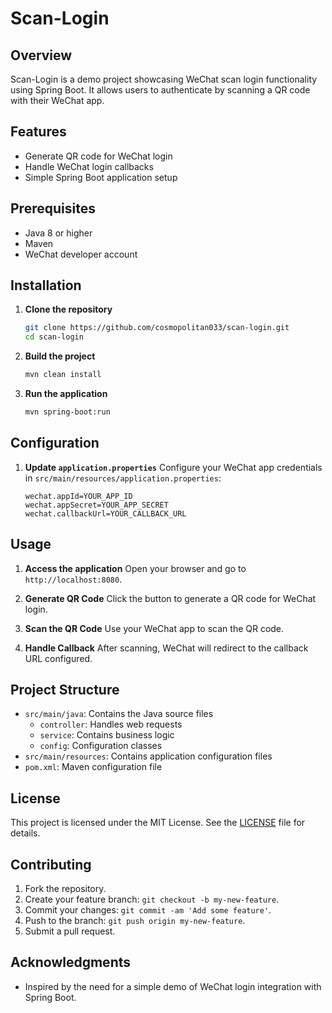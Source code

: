 # Scan-Login

## Overview
Scan-Login is a demo project showcasing WeChat scan login functionality using Spring Boot. It allows users to authenticate by scanning a QR code with their WeChat app.

## Features
- Generate QR code for WeChat login
- Handle WeChat login callbacks
- Simple Spring Boot application setup

## Prerequisites
- Java 8 or higher
- Maven
- WeChat developer account

## Installation

1. **Clone the repository**
    ```bash
    git clone https://github.com/cosmopolitan033/scan-login.git
    cd scan-login
    ```

2. **Build the project**
    ```bash
    mvn clean install
    ```

3. **Run the application**
    ```bash
    mvn spring-boot:run
    ```

## Configuration

1. **Update `application.properties`**
    Configure your WeChat app credentials in `src/main/resources/application.properties`:
    ```properties
    wechat.appId=YOUR_APP_ID
    wechat.appSecret=YOUR_APP_SECRET
    wechat.callbackUrl=YOUR_CALLBACK_URL
    ```

## Usage

1. **Access the application**
    Open your browser and go to `http://localhost:8080`.

2. **Generate QR Code**
    Click the button to generate a QR code for WeChat login.

3. **Scan the QR Code**
    Use your WeChat app to scan the QR code.

4. **Handle Callback**
    After scanning, WeChat will redirect to the callback URL configured.

## Project Structure

- `src/main/java`: Contains the Java source files
    - `controller`: Handles web requests
    - `service`: Contains business logic
    - `config`: Configuration classes
- `src/main/resources`: Contains application configuration files
- `pom.xml`: Maven configuration file

## License

This project is licensed under the MIT License. See the [LICENSE](./LICENSE) file for details.

## Contributing

1. Fork the repository.
2. Create your feature branch: `git checkout -b my-new-feature`.
3. Commit your changes: `git commit -am 'Add some feature'`.
4. Push to the branch: `git push origin my-new-feature`.
5. Submit a pull request.

## Acknowledgments

- Inspired by the need for a simple demo of WeChat login integration with Spring Boot.
